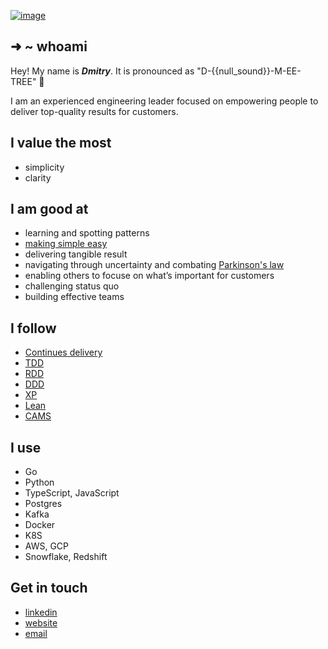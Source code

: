 [![image](https://github.com/kislerdm/kislerdm/assets/13434797/f35abb6c-24d0-4fee-b3c8-b3ebb338f112)](https://www.dkisler.com)

## ➜ ~ whoami

Hey! My name is <em><strong>Dmitry</strong></em>. It is pronounced as "D-{{null_sound}}-M-EE-TREE" 🙂

I am an experienced engineering leader focused on empowering people to deliver top-quality results for customers.

## I value the most

- simplicity
- clarity

## I am good at

- learning and spotting patterns
- [making simple easy](https://www.youtube.com/watch?v=SxdOUGdseq4)
- delivering tangible result
- navigating through uncertainty and combating [Parkinson's law](https://www.atlassian.com/blog/productivity/what-is-parkinsons-law)
- enabling others to focuse on what’s important for customers
- challenging status quo
- building effective teams

## I follow

- [Continues delivery](https://agilemanifesto.org/)
- [TDD](https://www.amazon.com/Kent-Beck/dp/0321146530)
- [RDD](https://tom.preston-werner.com/2010/08/23/readme-driven-development.html)
- [DDD](https://www.amazon.com/Domain-Driven-Design-Tackling-Complexity-Software/dp/0321125215/)
- [XP](http://www.extremeprogramming.org/)
- [Lean](https://kanbanize.com/lean-management/what-is-lean-management)
- [CAMS](https://medium.com/@seanguthrie/devops-principles-the-cams-model-9687591ca37a)

## I use

- Go
- Python
- TypeScript, JavaScript
- Postgres
- Kafka
- Docker
- K8S
- AWS, GCP
- Snowflake, Redshift

## Get in touch

- <a href="https://linkedin.com/in/dkisler" target="_blank" rel="noreferrer noopener">linkedin</a>
- <a href="https://www.dkisler.com" target="_blank" rel="noreferrer noopener">website</a>
- <a href="mailto:admin@dkisler.com" target="_blank" rel="noreferrer noopener">email</a>
